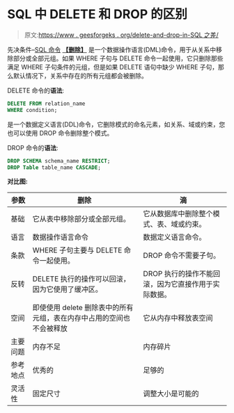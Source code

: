 # SQL 中 DELETE 和 DROP 的区别

> 原文:[https://www . geesforgeks . org/delete-and-drop-in-SQL 之差/](https://www.geeksforgeeks.org/difference-between-delete-and-drop-in-sql/)

先决条件–[SQL 命令](https://www.geeksforgeeks.org/sql-ddl-dml-dcl-tcl-commands/)
**[【删除】](https://www.geeksforgeeks.org/sql-delete-statement/)** 是一个数据操作语言(DML)命令，用于从关系中移除部分或全部元组。如果 WHERE 子句与 DELETE 命令一起使用，它只删除那些满足 WHERE 子句条件的元组，但是如果 DELETE 语句中缺少 WHERE 子句，那么默认情况下，关系中存在的所有元组都会被删除。

DELETE 命令的**语法**:

```sql
DELETE FROM relation_name 
WHERE condition;
```

是一个数据定义语言(DDL)命令，它删除模式的命名元素，如关系、域或约束，您也可以使用 DROP 命令删除整个模式。

DROP 命令的**语法**:

```sql
DROP SCHEMA schema_name RESTRICT;
DROP Table table_name CASCADE;
```

**对比图:**

| 参数 | 删除 | 滴 |
| --- | --- | --- |
| 基础 | 它从表中移除部分或全部元组。 | 它从数据库中删除整个模式、表、域或约束。 |
| 语言 | 数据操作语言命令 | 数据定义语言命令。 |
| 条款 | WHERE 子句主要与 DELETE 命令一起使用。 | DROP 命令不需要子句。 |
| 反转 | DELETE 执行的操作可以回滚，因为它使用了缓冲区。 | DROP 执行的操作不能回滚，因为它直接作用于实际数据。 |
| 空间 | 即使使用 delete 删除表中的所有元组，表在内存中占用的空间也不会被释放 | 它从内存中释放表空间 |
| 主要问题 | 内存不足 | 内存碎片 |
| 参考地点 | 优秀的 | 足够的 |
| 灵活性 | 固定尺寸 | 调整大小是可能的 |